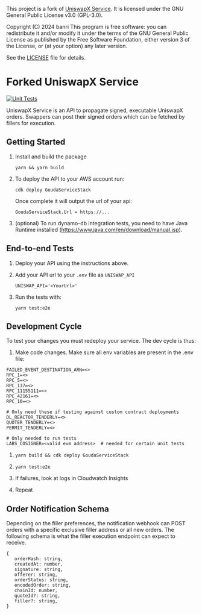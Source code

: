 This project is a fork of [UniswapX Service](https://github.com/Uniswap/uniswapx-service).
It is licensed under the GNU General Public License v3.0 (GPL-3.0).

Copyright (C) 2024 banri
This program is free software: you can redistribute it and/or modify it under the terms of the GNU General Public License as published by the Free Software Foundation, either version 3 of the License, or (at your option) any later version.

See the [LICENSE](LICENSE) file for details.

# Forked UniswapX Service

[![Unit Tests](https://github.com/Uniswap/uniswapx-service/actions/workflows/CI.yml/badge.svg)](https://github.com/Uniswap/uniswapx-service/actions/workflows/CI.yml)

UniswapX Service is an API to propagate signed, executable UniswapX orders. Swappers can post their signed orders which can be fetched by fillers for execution.

## Getting Started

1. Install and build the package
   ```
   yarn && yarn build
   ```
2. To deploy the API to your AWS account run:

   ```
   cdk deploy GoudaServiceStack
   ```

   Once complete it will output the url of your api:

   ```
   GoudaServiceStack.Url = https://...
   ```

3. (optional) To run dynamo-db integration tests, you need to have Java Runtime installed (https://www.java.com/en/download/manual.jsp).

## End-to-end Tests

1. Deploy your API using the instructions above.

1. Add your API url to your `.env` file as `UNISWAP_API`

   ```
   UNISWAP_API='<YourUrl>'
   ```

1. Run the tests with:
   ```
   yarn test:e2e
   ```

## Development Cycle

To test your changes you must redeploy your service. The dev cycle is thus:

1. Make code changes. Make sure all env variables are present in the .env file:

```
FAILED_EVENT_DESTINATION_ARN=<>
RPC_1=<>
RPC_5=<>
RPC_137=<>
RPC_11155111=<>
RPC_42161=<>
RPC_10=<>

# Only need these if testing against custom contract deployments
DL_REACTOR_TENDERLY=<>
QUOTER_TENDERLY=<>
PERMIT_TENDERLY=<>

# Only needed to run tests
LABS_COSIGNER=<valid evm address>  # needed for certain unit tests
```

1. `yarn build && cdk deploy GoudaServiceStack`

1. `yarn test:e2e`

1. If failures, look at logs in Cloudwatch Insights

1. Repeat

## Order Notification Schema

Depending on the filler preferences, the notification webhook can POST orders with a specific exclusive filler address or all new orders. The following schema is what the filler execution endpoint can expect to receive.

```
{
   orderHash: string,
   createdAt: number,
   signature: string,
   offerer: string,
   orderStatus: string,
   encodedOrder: string,
   chainId: number,
   quoteId?: string,
   filler?: string,
}
```
